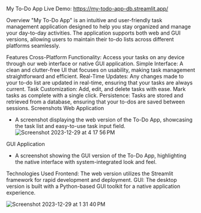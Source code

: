 My To-Do App
Live Demo: https://my-todo-app-db.streamlit.app/

Overview
"My To-Do App" is an intuitive and user-friendly task management application designed to help you stay organized and manage your day-to-day activities. The application supports both web and GUI versions, allowing users to maintain their to-do lists across different platforms seamlessly.

Features
Cross-Platform Functionality: Access your tasks on any device through our web interface or native GUI application.
Simple Interface: A clean and clutter-free UI that focuses on usability, making task management straightforward and efficient.
Real-Time Updates: Any changes made to your to-do list are updated in real-time, ensuring that your tasks are always current.
Task Customization: Add, edit, and delete tasks with ease. Mark tasks as complete with a single click.
Persistence: Tasks are stored and retrieved from a database, ensuring that your to-dos are saved between sessions.
Screenshots
Web Application
 - A screenshot displaying the web version of the To-Do App, showcasing the task list and easy-to-use task input field.
![Screenshot 2023-12-29 at 4 17 56 PM](https://github.com/DinaButko/my-todo-app/assets/97703238/a7d2668e-bdcb-4b16-8eac-677a3d82d606)


GUI Application
 - A screenshot showing the GUI version of the To-Do App, highlighting the native interface with system-integrated look and feel.

Technologies Used
Frontend: The web version utilizes the Streamlit framework for rapid development and deployment.
GUI: The desktop version is built with a Python-based GUI toolkit for a native application experience.

![Screenshot 2023-12-29 at 1 31 40 PM](https://github.com/DinaButko/my-todo-app/assets/97703238/08d706ca-c247-462d-a481-5778c6a3a61f)

